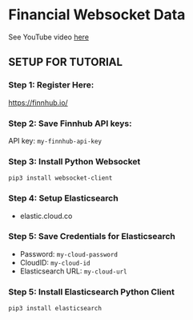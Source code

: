 # Financial Websocket Data
See YouTube video [here](https://www.youtube.com/watch?v=KjIlUYdg0hA)


## SETUP FOR TUTORIAL

### Step 1: Register Here:
https://finnhub.io/

### Step 2: Save Finnhub API keys:
API key: `my-finnhub-api-key`

### Step 3: Install Python Websocket
`pip3 install websocket-client`

### Step 4: Setup Elasticsearch
- elastic.cloud.co

### Step 5: Save Credentials for Elasticsearch
- Password: `my-cloud-password`
- CloudID: `my-cloud-id`
- Elasticsearch URL: `my-cloud-url`

### Step 5: Install Elasticsearch Python Client
`pip3 install elasticsearch`

